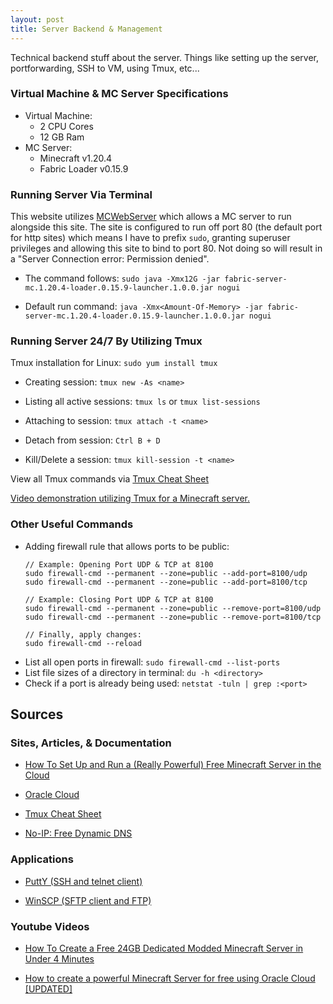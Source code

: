 ```yaml
---
layout: post
title: Server Backend & Management
---
```


Technical backend stuff about the server. Things like setting up the server, portforwarding, SSH to VM, using Tmux, etc...

### Virtual Machine & MC Server Specifications

- Virtual Machine:
    - 2 CPU Cores
    - 12 GB Ram
- MC Server:
    - Minecraft v1.20.4
    - Fabric Loader v0.15.9

### Running Server Via Terminal

This website utilizes [MCWebServer](https://modrinth.com/mod/mcwebserver) which allows a MC server to run alongside this site. The site is configured to run off port 80 (the default port for http sites) which means I have to prefix `sudo`, granting superuser privileges and allowing this site to bind to port 80. Not doing so will result in a "Server Connection error: Permission denied".
- The command follows: `sudo java -Xmx12G -jar fabric-server-mc.1.20.4-loader.0.15.9-launcher.1.0.0.jar nogui`

- Default run command: `java -Xmx<Amount-Of-Memory> -jar fabric-server-mc.1.20.4-loader.0.15.9-launcher.1.0.0.jar nogui`

### Running Server 24/7 By Utilizing Tmux

Tmux installation for Linux: ```sudo yum install tmux```

- Creating session: `tmux new -As <name>`

- Listing all active sessions: `tmux ls` or `tmux list-sessions`

- Attaching to session: `tmux attach -t <name>`

- Detach from session: `Ctrl B + D`

- Kill/Delete a session: `tmux kill-session -t <name>`

View all Tmux commands via [Tmux Cheat Sheet](https://tmuxcheatsheet.com/)

[Video demonstration utilizing Tmux for a Minecraft server.](https://youtu.be/asjKcpXEXqo?si=gE96U4Jt0Wc15WB_&t=1234)

### Other Useful Commands

- Adding firewall rule that allows ports to be public: 
    ```
    // Example: Opening Port UDP & TCP at 8100
    sudo firewall-cmd --permanent --zone=public --add-port=8100/udp
    sudo firewall-cmd --permanent --zone=public --add-port=8100/tcp

    // Example: Closing Port UDP & TCP at 8100
    sudo firewall-cmd --permanent --zone=public --remove-port=8100/udp
    sudo firewall-cmd --permanent --zone=public --remove-port=8100/tcp
    
    // Finally, apply changes:
    sudo firewall-cmd --reload
    ```
- List all open ports in firewall: `sudo firewall-cmd --list-ports`
- List file sizes of a directory in terminal: `du -h <directory>`
- Check if a port is already being used: `netstat -tuln | grep :<port>`

## Sources

### Sites, Articles, & Documentation

- [How To Set Up and Run a (Really Powerful) Free Minecraft Server in the Cloud](https://blogs.oracle.com/developers/post/how-to-set-up-and-run-a-really-powerful-free-minecraft-server-in-the-cloud#sign-up-for-an-always-free-account)

- [Oracle Cloud](https://www.oracle.com/cloud/)

- [Tmux Cheat Sheet](https://tmuxcheatsheet.com/)

- [No-IP: Free Dynamic DNS](https://www.noip.com/)

### Applications

- [PuttY (SSH and telnet client)](https://www.putty.org/)

- [WinSCP (SFTP client and FTP)](https://winscp.net/eng/index.php)

### Youtube Videos

- [How To Create a Free 24GB Dedicated Modded Minecraft Server in Under 4 Minutes](https://www.youtube.com/watch?v=_Hi3EaQtOKo)

- [How to create a powerful Minecraft Server for free using Oracle Cloud [UPDATED]](https://youtu.be/0kFjEUDJexI?si=O6uXX83iDlCMBFcl)